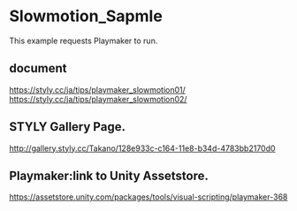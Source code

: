 # Slowmotion_Sapmle

This example requests Playmaker to run.

## document
https://styly.cc/ja/tips/playmaker_slowmotion01/  
https://styly.cc/ja/tips/playmaker_slowmotion02/  

## STYLY Gallery Page.
http://gallery.styly.cc/Takano/128e933c-c164-11e8-b34d-4783bb2170d0

## Playmaker:link to Unity Assetstore.
https://assetstore.unity.com/packages/tools/visual-scripting/playmaker-368
